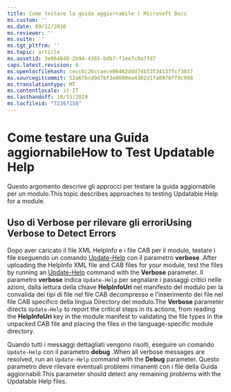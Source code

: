 ```yaml
---
title: Come testare la guida aggiornabile | Microsoft Docs
ms.custom: ''
ms.date: 09/12/2016
ms.reviewer: ''
ms.suite: ''
ms.tgt_pltfrm: ''
ms.topic: article
ms.assetid: 3e064048-2b94-4365-bdb7-f1ee7c0a7fd7
caps.latest.revision: 6
ms.openlocfilehash: cecc6c26ccaece06462ddd74b53534137fcf3037
ms.sourcegitcommit: 52a67bcd9d7bf3e8600ea4302d1fa8970ff9c998
ms.translationtype: MT
ms.contentlocale: it-IT
ms.lasthandoff: 10/15/2019
ms.locfileid: "72367150"
---
```

# <a name="how-to-test-updatable-help"></a><span data-ttu-id="75255-102">Come testare una Guida aggiornabile</span><span class="sxs-lookup"><span data-stu-id="75255-102">How to Test Updatable Help</span></span>

<span data-ttu-id="75255-103">Questo argomento descrive gli approcci per testare la guida aggiornabile per un modulo.</span><span class="sxs-lookup"><span data-stu-id="75255-103">This topic describes approaches to testing Updatable Help for a module.</span></span>

## <a name="using-verbose-to-detect-errors"></a><span data-ttu-id="75255-104">Uso di Verbose per rilevare gli errori</span><span class="sxs-lookup"><span data-stu-id="75255-104">Using Verbose to Detect Errors</span></span>

<span data-ttu-id="75255-105">Dopo aver caricato il file XML HelpInfo e i file CAB per il modulo, testare i file eseguendo un comando [Update-Help](/powershell/module/Microsoft.PowerShell.Core/Update-Help) con il parametro **verbose** .</span><span class="sxs-lookup"><span data-stu-id="75255-105">After uploading the HelpInfo XML file and CAB files for your module, test the files by running an [Update-Help](/powershell/module/Microsoft.PowerShell.Core/Update-Help) command with the **Verbose** parameter.</span></span> <span data-ttu-id="75255-106">Il parametro **verbose** indica `Update-Help` per segnalare i passaggi critici nelle azioni, dalla lettura della chiave **HelpInfoUri** nel manifesto del modulo per la convalida dei tipi di file nel file CAB decompresso e l'inserimento dei file nel file CAB specifico della lingua Directory del modulo.</span><span class="sxs-lookup"><span data-stu-id="75255-106">The **Verbose** parameter directs `Update-Help` to report the critical steps in its actions, from reading the **HelpInfoUri** key in the module manifest to validating the file types in the unpacked CAB file and placing the files in the language-specific module directory.</span></span>

<span data-ttu-id="75255-107">Quando tutti i messaggi dettagliati vengono risolti, eseguire un comando `Update-Help` con il parametro **debug** .</span><span class="sxs-lookup"><span data-stu-id="75255-107">When all verbose messages are resolved, run an `Update-Help` command with the **Debug** parameter.</span></span> <span data-ttu-id="75255-108">Questo parametro deve rilevare eventuali problemi rimanenti con i file della Guida aggiornabili.</span><span class="sxs-lookup"><span data-stu-id="75255-108">This parameter should detect any remaining problems with the Updatable Help files.</span></span>